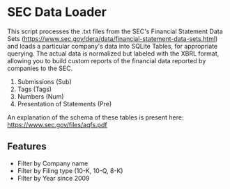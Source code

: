 # SEC Data Loader

This script processes the .txt files from the SEC's Financial Statement Data Sets (https://www.sec.gov/dera/data/financial-statement-data-sets.html) and loads a particular company's data into SQLite Tables, for appropriate querying. The actual data is normalized but labeled with the XBRL format, allowing you to build custom reports of the financial data reported by companies to the SEC.

1. Submissions (Sub)
2. Tags (Tags)
3. Numbers (Num)
4. Presentation of Statements (Pre)

An explanation of the schema of these tables is present here:
https://www.sec.gov/files/aqfs.pdf

## Features
- Filter by Company name
- Filter by Filing type (10-K, 10-Q, 8-K)
- Filter by Year since 2009